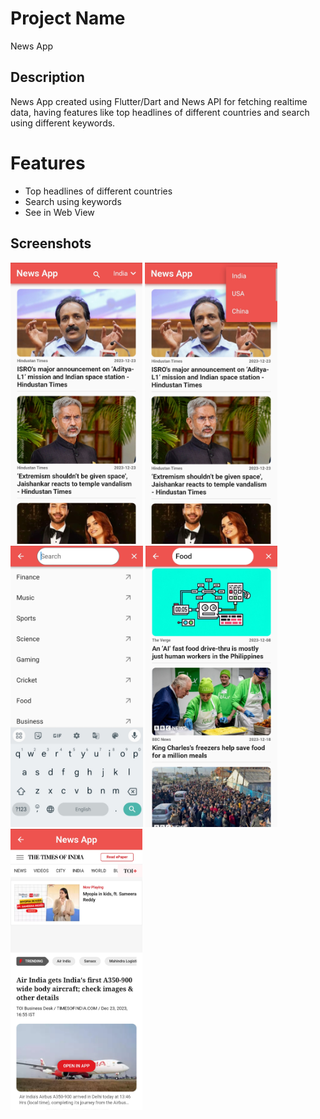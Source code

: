 # Project Name

News App

## Description

News App created using Flutter/Dart and News API for fetching realtime data, having features like top headlines of different countries and search using different keywords.

# Features
- Top headlines of different countries
- Search using keywords
- See in Web View

## Screenshots
<img height="450px" src="https://github.com/sagarrajgit/News_App/blob/main/screenshots_video/1.jpg" alt="Home Page" />
<img height="450px" src="https://github.com/sagarrajgit/News_App/blob/main/screenshots_video/2.jpg" alt="Country List"/>
<img height="450px" src="https://github.com/sagarrajgit/News_App/blob/main/screenshots_video/3.jpg" alt="Search Screen"/>
<img height="450px" src="https://github.com/sagarrajgit/News_App/blob/main/screenshots_video/4.jpg" alt="Search Results"/>
<img height="450px" src="https://github.com/sagarrajgit/News_App/blob/main/screenshots_video/5.jpg" alt="Web View" />

<!-- #### Demo
<img src="" width="40%"> -->